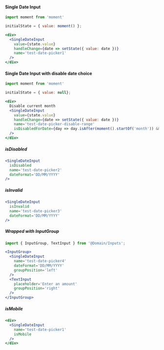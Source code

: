 #### Single Date Input
```jsx
import moment from 'moment'

initialState = { value: moment() };

<div>
  <SingleDateInput 
    value={state.value}
    handleChange={date => setState({ value: date })}
    name='test-date-picker1'
  />
</div>
```

#### Single Date Input with disable date choice
```jsx
import moment from 'moment'

initialState = { value: null};

<div>
  Disable current month
  <SingleDateInput 
    value={state.value}
    handleChange={date => setState({ value: date })}
    name='test-date-picker-disable-range'
    isDisabledForDate={day => day.isAfter(moment().startOf('month')) && day.isBefore(moment().endOf('month'))}
  />
</div>
```

##### isDisabled

```jsx
<SingleDateInput
  isDisabled
  name='test-date-picker2'
  dateFormat='DD/MM/YYYY'
/>
```

##### isInvalid

```jsx
<SingleDateInput
  isInvalid
  name='test-date-picker3'
  dateFormat='DD/MM/YYYY'
/>
```


##### Wrapped with InputGroup
```jsx
import { InputGroup, TextInput } from '@Domain/Inputs';

<InputGroup>
  <SingleDateInput
    name='test-date-picker4'
    dateFormat='DD/MM/YYYY'
    groupPosition='left'
  />
  <TextInput
    placeholder='Enter an amount'
    groupPosition='right'
  />
</InputGroup>
```

##### isMobile

```jsx
<div>
  <SingleDateInput 
    name='test-date-picker1'
    isMobile
  />
</div>
```
